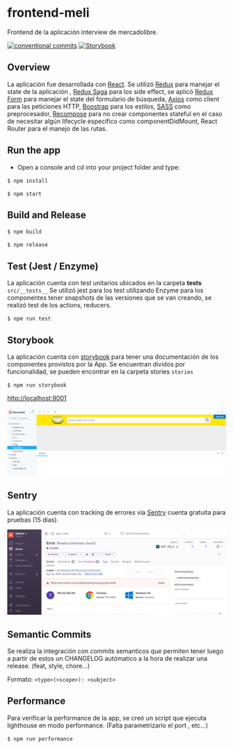 # frontend-meli

Frontend de la aplicación interview de mercadolibre.

[![conventional commits](https://img.shields.io/badge/Conventional%20Commits-1.0.0-yellow.svg)](https://conventionalcommits.org)
[![Storybook](https://cdn.jsdelivr.net/gh/storybooks/brand@master/badge/badge-storybook.svg)](https://storybook.js.org)

## Overview

La aplicación fue desarrollada con [React](https://reactjs.org/).
Se utilizó [Redux](https://redux.js.org/) para manejar el state de la aplicación , [Redux Saga](https://redux-saga.js.org/) para los side effect, se aplicó 
[Redux Form](https://redux-form.com/) para manejar el state del formulario de búsqueda, [Axios](https://github.com/axios/axios) como client para las peticiones HTTP, 
[Boostrap](https://getbootstrap.com/) para los estilos, [SASS](https://sass-lang.com/) como preprocesador, [Recompose](https://github.com/acdlite/recompose) para no crear componentes stateful en el caso de necesitar algún lifecycle especifico como componentDidMount, React Router para el manejo de las rutas.

## Run the app

- Open a console and cd into your project folder and type:

``` 
$ npm install
```

``` 
$ npm start
``` 

## Build and Release

``` 
$ npm build
```

``` 
$ npm release
```

## Test (Jest / Enzyme)

La aplicación cuenta con test unitarios ubicados en la carpeta __tests__ `src/__tests__`
Se utilizó jest para los test utilizando Enzyme para los componentes tener snapshots de las versiones que
se van creando, se realizó test de los actions, reducers.

```
$ npm run test
```

## Storybook

La aplicación cuenta con [storybook](https://storybook.js.org/) para tener una documentación de los componentes provistos por la App.
Se encuentran dividos por funcionalidad, se pueden encontrar en la carpeta stories `stories`

```
$ npm run storybook
```
[http://localhost:9001](http://localhost:9001)

<div style="text-align:center;margin:auto">
    <img src ="storybook.png" />
</div>

## Sentry

La aplicación cuenta con tracking de errores via [Sentry](https://sentry.io/welcome/) cuenta gratuita para pruebas (15 días).

<div style="text-align:center;margin:auto">
    <img src ="sentry.png" />
</div>

## Semantic Commits

Se realiza la integración con commits semanticos que permiten tener luego a partir de estos un CHANGELOG autómatico a la hora de realizar una release. (feat, style, chore...)

Formato: `<type>(<scope>): <subject>`

## Performance

Para verificar la performance de la app, se creó un script que ejecuta lighthouse en modo performance.
(Falta parametrizarlo el port , etc...)

```
$ npm run performance
```